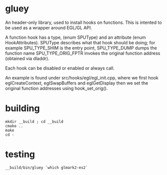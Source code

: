 # gluey

An header-only library, used to install hooks on functions.
This is intented to be used as a wrapper around EGL/GL API.

A function hook has a type, (enum SPUType) and an attribute (enum HookAttributes).
SPUType describes what that hook should be doing; for example
SPU_TYPE_SHIM is the entry point, SPU_TYPE_DUMP dumps the function name
SPU_TYPE_ORIG_FPTR invokes the original function address (obtained via dladdr).

Each hook can be disabled or enabled or always call.

An example is found under src/hooks/egl/egl_init.cpp, where
we first hook eglCreateContext, eglSwapBuffers and eglGetDisplay
then we set the original function addresses using hook_set_orig().

# building
~~~
mkdir __build ; cd __build
cmake ..
make
cd -
~~~

# testing
~~~
__build/bin/gluey `which glmark2-es2`
~~~
